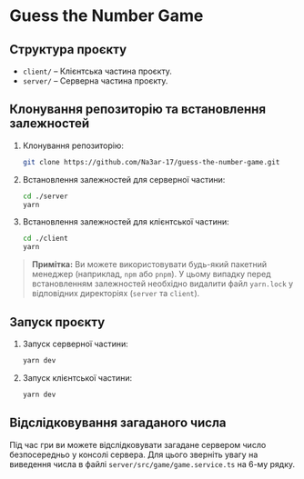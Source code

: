 # Guess the Number Game

## Структура проєкту

- `client/` – Клієнтська частина проєкту.
- `server/` – Серверна частина проєкту.

## Клонування репозиторію та встановлення залежностей

1. Клонування репозиторію:

   ```bash
   git clone https://github.com/Na3ar-17/guess-the-number-game.git
   ```

2. Встановлення залежностей для серверної частини:

   ```bash
   cd ./server
   yarn
   ```

3. Встановлення залежностей для клієнтської частини:

   ```bash
   cd ./client
   yarn
   ```

> **Примітка:** Ви можете використовувати будь-який пакетний менеджер (наприклад, `npm` або `pnpm`). У цьому випадку перед встановленням залежностей необхідно видалити файл `yarn.lock` у відповідних директоріях (`server` та `client`).

## Запуск проєкту

1. Запуск серверної частини:

   ```bash
   yarn dev
   ```

2. Запуск клієнтської частини:

   ```bash
   yarn dev
   ```

## Відслідковування загаданого числа

Під час гри ви можете відслідковувати загадане сервером число безпосередньо у консолі сервера. Для цього зверніть увагу на виведення числа в файлі `server/src/game/game.service.ts` на 6-му рядку.
